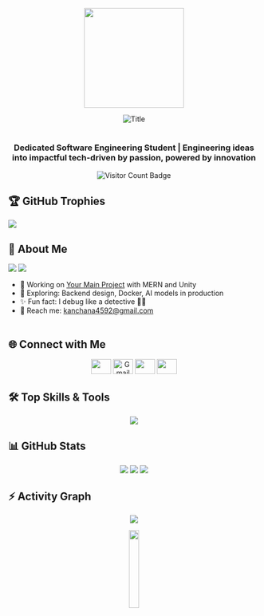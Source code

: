 <p align="center">
  <img src="https://media.giphy.com/media/Ruk8jOQDYBXyHhQ6iU/giphy.gif?cid=790b76111b5vir6oyq3fkbavxz6hzj9dwvvtn94ngh96y6yu&ep=v1_gifs_search&rid=giphy.gif&ct=g" height="200" />
</p>

<div align="center">
  <img src="https://readme-typing-svg.herokuapp.com?font=Architects+Daughter&color=%71bfde&size=30&center=true&vCenter=true&height=60&width=600&lines=Hey+there!+I'm+Kanchana+Wishwajith;Happy+to+see+you+here+👨‍💻✨" alt="Title">
</div>

<h1></h1>
<h3 align="center">Dedicated Software Engineering Student | Engineering ideas into impactful tech-driven by passion, powered by innovation</h3>

<p align="center">
  <img src="https://komarev.com/ghpvc/?username=KanchanaWishajith&label=Profile%20Visitors&color=ff6347&style=flat" alt="Visitor Count Badge" />
</p>

## 🏆 GitHub Trophies
![](https://github-profile-trophy.vercel.app/?username=KanchanaWishajith&theme=gruvbox&no-frame=false&no-bg=false&margin-w=4)

## 💫 About Me

<p align="left">
  <img src="https://img.shields.io/badge/Focus-FullStack%20Development-dodgerblue" />
  <img src="https://img.shields.io/badge/Languages-English-dodgerblue" />
</p>

- 🔭 Working on [Your Main Project](#) with MERN and Unity  
- 🌱 Exploring: Backend design, Docker, AI models in production
- ✨ Fun fact: I debug like a detective 🕵️‍♂️  
- 📧  Reach me: kanchana4592@gmail.com
<br><br>

## 🌐 Connect with Me
<p align="center">
  <a href="www.linkedin.com/in/kanchana-wishwajith-bb953b248/"><img src="https://raw.githubusercontent.com/rahuldkjain/github-profile-readme-generator/master/src/images/icons/Social/linked-in-alt.svg" height="30" width="40" /></a>
  <a href="mailto:kanchana4592@gmail.com"><img src="https://cdn.jsdelivr.net/npm/simple-icons@v5/icons/gmail.svg?color=ffffff" height="30" width="40" title="Gmail" /></a>
  <a href="https://fb.com/kanchanawishwajith"><img src="https://raw.githubusercontent.com/rahuldkjain/github-profile-readme-generator/master/src/images/icons/Social/facebook.svg" height="30" width="40" /></a>
  <a href="https://instagram.com/kanchanawishwajith"><img src="https://raw.githubusercontent.com/rahuldkjain/github-profile-readme-generator/master/src/images/icons/Social/instagram.svg" height="30" width="40" /></a>
</p>

## 🛠️ Top Skills & Tools
<p align="center">
  <img src="https://skillicons.dev/icons?i=javascript,python,php,ts,c,nextjs,nodejs,react,django,dotnet,laravel,bootstrap,html,css,tailwind,mysql,sqlite,postgresql,firebase,figma,git,linux,vscode,androidstudio" />
</p>

## 📊 GitHub Stats
<p align="center">
  <img src="https://github-readme-stats.vercel.app/api?username=KanchanaWishajith&show_icons=true&theme=dark&hide_border=true" />
  <img src="https://github-readme-stats.vercel.app/api/top-langs/?username=KanchanaWishajith&layout=compact&theme=dark&hide_border=true" />
  <img src="https://github-readme-streak-stats.herokuapp.com?user=KanchanaWishajith&theme=dark&hide_border=true" />
</p>

## ⚡ Activity Graph
<div align="center">
  <img src="https://github-readme-activity-graph.vercel.app/graph?username=KanchanaWishajith&bg_color=000000&color=ff6347&line=63f7f7&point=ffffff&area=true&hide_border=true" />
</div>

<p align="center">
  <img src="https://media.giphy.com/media/jpVnC65DmYeyRL4LHS/giphy.gif" width="20%">
</p>
